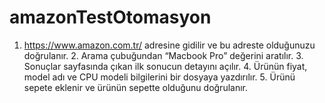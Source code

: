 # amazonTestOtomasyon
  1. https://www.amazon.com.tr/ adresine gidilir ve bu adreste olduğunuzu doğrulanır. 
	2. Arama çubuğundan “Macbook Pro” değerini aratılır. 
	3. Sonuçlar sayfasında çıkan ilk sonucun detayını açılır. 
	4. Ürünün fiyat, model adı ve CPU modeli bilgilerini bir dosyaya yazdırılır. 
	5. Ürünü sepete eklenir ve ürünün sepette olduğunu doğrulanır. 
